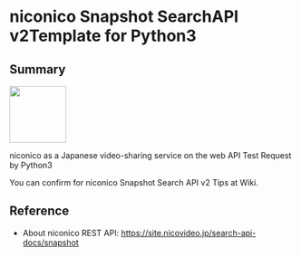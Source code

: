 # niconico Snapshot SearchAPI v2Template for Python3
## Summary
<img src="https://deliver.commons.nicovideo.jp/thumbnail/nc177467?size=ll" width="100">

niconico as a Japanese video-sharing service on the web API Test Request by Python3

You can confirm for niconico Snapshot Search API v2 Tips at Wiki.

## Reference
- About niconico REST API: https://site.nicovideo.jp/search-api-docs/snapshot
